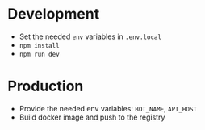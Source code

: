 # Development

* Set the needed `env` variables in `.env.local`
* `npm install`
* `npm run dev`

# Production

* Provide the needed env variables: `BOT_NAME`, `API_HOST`
* Build docker image and push to the registry  
